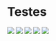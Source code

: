 # Testes

<img src="https://lab.vortx.com.br/content/images/2021/08/piramide-testes.jpg">

<img src="https://miro.medium.com/max/600/1*fCMBDvJQWR6KokIF-H7iwQ.png">

<img src="https://miro.medium.com/max/1400/1*N9LbmsT0W3TuxvmH0m-_OA.jpeg">

<img src="https://miro.medium.com/max/581/1*V3CyC87v-5oj6icmWeu-fg.jpeg">

<img src="https://d112uwirao0vo9.cloudfront.net/wp-content/uploads/2020/12/tdd_flow1.gif">

